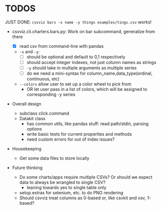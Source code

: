 # TODOS


JUST DONE: `csvviz bars -x name -y things examples/tings.csv` works!

- csvviz.cli.charters.bars.py: Work on bar subcommand, generalize from there
    - [x] read csv from command-line with pandas
    - `-x` and `-y`: 
        - [ ] should be optional and default to 0,1 respectively
        - [ ] should accept integer indexes, not just column names as strings
        - [ ] `-y` should take in multiple arguments as multiple series
        - [ ] do we need a mini-syntax for column_name,data_type(ordinal, continuous, etc)
    - `--colors` allow user to set up a color wheel to pick from 
        - OR let user pass in a list of colors, which will be assigned to corresponding -y series


- Overall design
    - subclass click.command
    - Datakit class
        - has common utils, like pandas stuff: read path/stdin, parsing options
        - write basic tests for current properties and methods
        - need custom errors for out of index issues?
- Housekeeping
    - Get some data files to store locally

- Future thinking
    - Do some charts/apps require multiple CSVs? Or should we expect data to always be wrangled to single CSV?
        - leaning towards yes to single table only
    - setup.extras for selenium, etc. to do PNG rendering
    - Should csvviz treat columns as 0-based or, like csvkit and xsv, 1-based?
